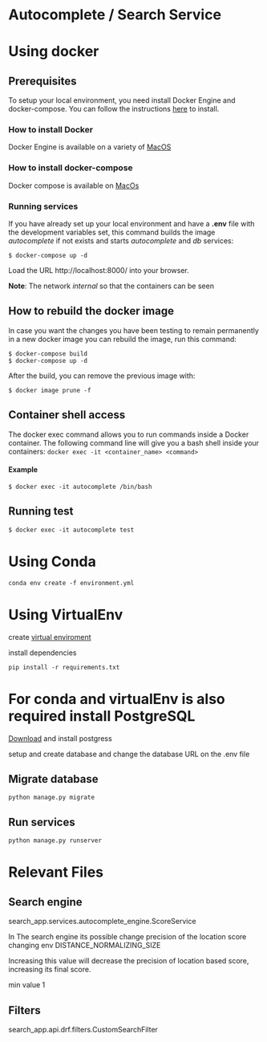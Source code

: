 # Autocomplete  / Search Service

# Using docker

## Prerequisites
To setup your local environment, you need install Docker Engine and docker-compose. You can follow the instructions [here](#How-to-install-Docker) to install.

### How to install Docker

Docker Engine is available on a variety of [MacOS](https://docs.docker.com/docker-for-mac/install/)

### How to install docker-compose

Docker compose is available on [MacOs](https://docs.docker.com/compose/install/)


### Running services

If you have already set up your local environment and have a **.env** file with the development variables set, this command builds the image *autocomplete* if not exists and starts *autocomplete* and *db* services:

```shell
$ docker-compose up -d
```
Load the URL http://localhost:8000/ into your browser.

**Note**: The network *internal* so that the containers can be seen


## How to rebuild the docker image

In case you want the changes you have been testing to remain permanently in a new docker image you can rebuild the image, run this command:

```shell
$ docker-compose build
$ docker-compose up -d
```

After the build, you can remove the previous image with:

```shell
$ docker image prune -f
```

## Container shell access 

The docker exec command allows you to run commands inside a Docker container. The following command line will give you a bash shell inside your containers: `docker exec -it <container_name> <command>`

#### Example
```shell
$ docker exec -it autocomplete /bin/bash
```


## Running test
```shell
$ docker exec -it autocomplete test
```


# Using Conda
```shell
conda env create -f environment.yml
```

# Using VirtualEnv
create [virtual enviroment](https://help.dreamhost.com/hc/es/articles/115000695551-Instalar-y-usar-virtualenv-con-Python-3)

install dependencies 
```shell
pip install -r requirements.txt
```

# For conda and virtualEnv is also required install PostgreSQL 
[Download](https://www.postgresql.org/download/) and install postgress

setup and create database and change the database URL on the .env file

## Migrate database
```shell
python manage.py migrate
```

## Run services
```shell
python manage.py runserver
```


# Relevant Files

## Search engine

search_app.services.autocomplete_engine.ScoreService


In The search engine its possible change precision of the location score changing env 
DISTANCE_NORMALIZING_SIZE

Increasing this value will decrease the precision  of location based score, increasing its final score.

min value 1 
## Filters 

search_app.api.drf.filters.CustomSearchFilter